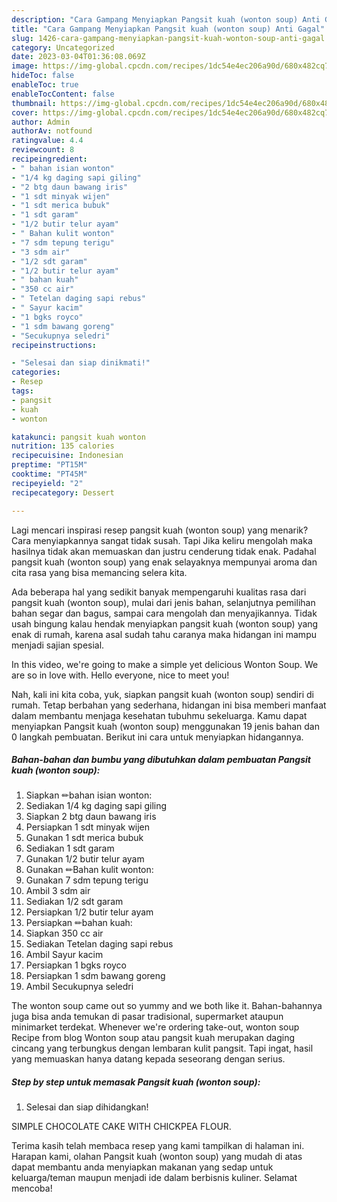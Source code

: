 ```yaml
---
description: "Cara Gampang Menyiapkan Pangsit kuah (wonton soup) Anti Gagal"
title: "Cara Gampang Menyiapkan Pangsit kuah (wonton soup) Anti Gagal"
slug: 1426-cara-gampang-menyiapkan-pangsit-kuah-wonton-soup-anti-gagal
category: Uncategorized
date: 2023-03-04T01:36:08.069Z
image: https://img-global.cpcdn.com/recipes/1dc54e4ec206a90d/680x482cq70/pangsit-kuah-wonton-soup-foto-resep-utama.jpg
hideToc: false
enableToc: true
enableTocContent: false
thumbnail: https://img-global.cpcdn.com/recipes/1dc54e4ec206a90d/680x482cq70/pangsit-kuah-wonton-soup-foto-resep-utama.jpg
cover: https://img-global.cpcdn.com/recipes/1dc54e4ec206a90d/680x482cq70/pangsit-kuah-wonton-soup-foto-resep-utama.jpg
author: Admin
authorAv: notfound
ratingvalue: 4.4
reviewcount: 8
recipeingredient:
- " bahan isian wonton"
- "1/4 kg daging sapi giling"
- "2 btg daun bawang iris"
- "1 sdt minyak wijen"
- "1 sdt merica bubuk"
- "1 sdt garam"
- "1/2 butir telur ayam"
- " Bahan kulit wonton"
- "7 sdm tepung terigu"
- "3 sdm air"
- "1/2 sdt garam"
- "1/2 butir telur ayam"
- " bahan kuah"
- "350 cc air"
- " Tetelan daging sapi rebus"
- " Sayur kacim"
- "1 bgks royco"
- "1 sdm bawang goreng"
- "Secukupnya seledri"
recipeinstructions:

- "Selesai dan siap dinikmati!"
categories:
- Resep
tags:
- pangsit
- kuah
- wonton

katakunci: pangsit kuah wonton 
nutrition: 135 calories
recipecuisine: Indonesian
preptime: "PT15M"
cooktime: "PT45M"
recipeyield: "2"
recipecategory: Dessert

---
```



Lagi mencari inspirasi resep pangsit kuah (wonton soup) yang menarik? Cara menyiapkannya sangat tidak susah. Tapi Jika keliru mengolah maka hasilnya tidak akan memuaskan dan justru cenderung tidak enak. Padahal pangsit kuah (wonton soup) yang enak selayaknya mempunyai aroma dan cita rasa yang bisa memancing selera kita.


Ada beberapa hal yang sedikit banyak mempengaruhi kualitas rasa dari pangsit kuah (wonton soup), mulai dari jenis bahan, selanjutnya pemilihan bahan segar dan bagus, sampai cara mengolah dan menyajikannya. Tidak usah bingung kalau hendak menyiapkan pangsit kuah (wonton soup) yang enak di rumah, karena asal sudah tahu caranya maka hidangan ini mampu menjadi sajian spesial.

In this video, we&#39;re going to make a simple yet delicious Wonton Soup. We are so in love with. Hello everyone, nice to meet you!


Nah, kali ini kita coba, yuk, siapkan pangsit kuah (wonton soup) sendiri di rumah. Tetap berbahan yang sederhana, hidangan ini bisa memberi manfaat dalam membantu menjaga kesehatan tubuhmu sekeluarga. Kamu dapat menyiapkan Pangsit kuah (wonton soup) menggunakan 19 jenis bahan dan 0 langkah pembuatan. Berikut ini cara untuk menyiapkan hidangannya.

<!--inarticleads1-->

##### Bahan-bahan dan bumbu yang dibutuhkan dalam pembuatan Pangsit kuah (wonton soup):

1. Siapkan  ✏bahan isian wonton:
1. Sediakan 1/4 kg daging sapi giling
1. Siapkan 2 btg daun bawang iris
1. Persiapkan 1 sdt minyak wijen
1. Gunakan 1 sdt merica bubuk
1. Sediakan 1 sdt garam
1. Gunakan 1/2 butir telur ayam
1. Gunakan  ✏Bahan kulit wonton:
1. Gunakan 7 sdm tepung terigu
1. Ambil 3 sdm air
1. Sediakan 1/2 sdt garam
1. Persiapkan 1/2 butir telur ayam
1. Persiapkan  ✏bahan kuah:
1. Siapkan 350 cc air
1. Sediakan  Tetelan daging sapi rebus
1. Ambil  Sayur kacim
1. Persiapkan 1 bgks royco
1. Persiapkan 1 sdm bawang goreng
1. Ambil Secukupnya seledri


The wonton soup came out so yummy and we both like it. Bahan-bahannya juga bisa anda temukan di pasar tradisional, supermarket ataupun minimarket terdekat. Whenever we&#39;re ordering take-out, wonton soup Recipe from blog Wonton soup atau pangsit kuah merupakan daging cincang yang terbungkus dengan lembaran kulit pangsit. Tapi ingat, hasil yang memuaskan hanya datang kepada seseorang dengan serius. 

<!--inarticleads2-->

##### Step by step untuk memasak Pangsit kuah (wonton soup):


1. Selesai dan siap dihidangkan!

SIMPLE CHOCOLATE CAKE WITH CHICKPEA FLOUR. 

Terima kasih telah membaca resep yang kami tampilkan di halaman ini. Harapan kami, olahan Pangsit kuah (wonton soup) yang mudah di atas dapat membantu anda menyiapkan makanan yang sedap untuk keluarga/teman maupun menjadi ide dalam berbisnis kuliner. Selamat mencoba!
